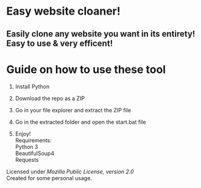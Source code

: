 # Easy website cloaner!    

## Easily clone any website you want in its entirety! Easy to use & very efficent!    
  
# Guide on how to use these tool   
  
1. Install Python 
     
2. Download the repo as a ZIP 
 
3. Go in your file explorer and extract the ZIP file     
  
4. Go in the extracted folder and open the start.bat file 
   
5. Enjoy!    
Requirements:  
    Python 3  
    BeautifulSoup4    
    Requests  
  
Licensed under *Mozilla Public License, version 2.0*    
Created for some personal usage. 